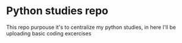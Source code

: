 # Python studies repo
This repo purpouse it's to centralize my python studies, in here I'll be uploading basic coding excercises